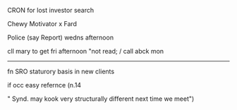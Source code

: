 CRON for lost investor search

Chewy Motivator x Fard 

Police (say Report) wedns afternoon

cll mary to get fri afternoon
"not read; / call abck mon



---

fn SRO staturory basis in new clients 

if occ easy refernce (n.14

"
Synd. may kook very structurally different next time we meet")